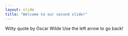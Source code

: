 ```yaml
---
layout: slide
title: "Welcome to our second slide!"
---
```

Witty quote by Oscar Wilde
Use the left arrow to go back!
